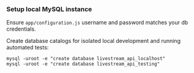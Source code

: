 ### Setup local MySQL instance

Ensure `app/configuration.js` username and password matches your db credentials.

Create database catalogs for isolated local development and running automated tests:

```
mysql -uroot -e "create database livestream_api_localhost"
mysql -uroot -e "create database livestream_api_testing"
```